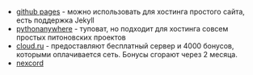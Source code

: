  * [github pages](https://pages.github.com/) - можно использовать для хостинга простого сайта, есть поддержка Jekyll
 * [pythonanywhere](https://www.pythonanywhere.com/) - туповат, но подходит для хостинга совсем простых питоновских проектов
 * [cloud.ru](https://cloud.ru/ru/free-tier) - предоставляют бесплатный сервер и 4000 бонусов, которыми оплачивается сеть. Бонусы сгорают через 2 месяца.
 * [nexcord](https://nexcord.com/)

